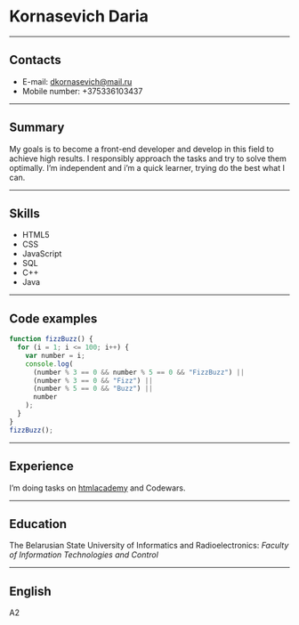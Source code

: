# Kornasevich Daria

---

## Contacts

- E-mail: dkornasevich@mail.ru
- Mobile number: +375336103437

---
## Summary

My goals is to become a front-end developer and develop in this field to achieve high results.
I responsibly approach the tasks and try to solve them optimally. I’m independent and i’m a quick learner, trying do the best what I can.

---
## Skills

- HTML5
- CSS
- JavaScript
- SQL
- C++
- Java

---

## Code examples

```javascript
function fizzBuzz() {
  for (i = 1; i <= 100; i++) {
    var number = i;
    console.log(
      (number % 3 == 0 && number % 5 == 0 && "FizzBuzz") ||
      (number % 3 == 0 && "Fizz") ||
      (number % 5 == 0 && "Buzz") ||
      number
    );
  }
}
fizzBuzz();
```

---

## Experience

I’m doing tasks on [htmlacademy](https://htmlacademy.ru/profile/id1649625) and Codewars.

---

## Education 

The Belarusian State University of Informatics and Radioelectronics: *Faculty of Information Technologies and Control*

---

## English

A2
